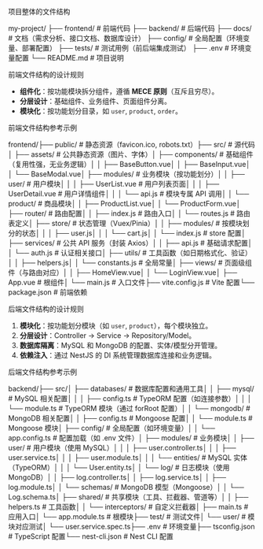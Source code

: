 

项目整体的文件结构

my-project/
├── frontend/          # 前端代码
├── backend/           # 后端代码
├── docs/              # 文档（需求分析、接口文档、数据库设计）
├── config/            # 全局配置（环境变量、部署配置）
├── tests/             # 测试用例（前后端集成测试）
├── .env               # 环境变量配置
└── README.md # 项目说明





前端文件结构的设计规则

* **组件化**：按功能模块拆分组件，遵循 **MECE 原则**（互斥且穷尽）。
* **分层设计**：基础组件、业务组件、页面组件分离。
* **模块化**：按功能划分目录，如 `user`, `product`, `order`。



前端文件结构参考示例

frontend/├── public/ # 静态资源（favicon.ico, robots.txt）├── src/ # 源代码│ ├── assets/ # 公共静态资源（图片、字体）│ ├── components/ # 基础组件（复用性强，无业务逻辑）│ │ ├── BaseButton.vue│ │ ├── BaseInput.vue│ │ └── BaseModal.vue│ ├── modules/ # 业务模块（按功能划分）│ │ ├── user/ # 用户模块│ │ │ ├── UserList.vue # 用户列表页面│ │ │ ├── UserDetail.vue # 用户详情组件│ │ │ └── api.js # 模块专属 API 调用│ │ └── product/ # 商品模块│ │ ├── ProductList.vue│ │ └── ProductForm.vue│ ├── router/ # 路由配置│ │ ├── index.js # 路由入口│ │ └── routes.js # 路由表定义│ ├── store/ # 状态管理（Vuex/Pinia）│ │ ├── modules/ # 按模块划分的状态│ │ │ ├── user.js│ │ │ └── cart.js│ │ └── index.js # store 配置│ ├── services/ # 公共 API 服务（封装 Axios）│ │ ├── api.js # 基础请求配置│ │ └── auth.js # 认证相关接口│ ├── utils/ # 工具函数（如日期格式化、验证）│ │ ├── helpers.js│ │ └── constants.js # 全局常量│ ├── views/ # 页面级组件（与路由对应）│ │ ├── HomeView.vue│ │ └── LoginView.vue│ ├── App.vue # 根组件│ └── main.js # 入口文件├── vite.config.js # Vite 配置└── package.json # 前端依赖



后端文件结构的设计规则

1. **模块化**：按功能划分模块（如 `user`, `product`），每个模块独立。
2. **分层设计**：Controller → Service → Repository/Model。
3. **数据库隔离**：MySQL 和 MongoDB 的配置、实体/模型分开管理。
4. **依赖注入**：通过 NestJS 的 DI 系统管理数据库连接和业务逻辑。



后端文件结构参考示例

backend/├── src/│ ├── databases/ # 数据库配置和通用工具│ │ ├── mysql/ # MySQL 相关配置│ │ │ ├── config.ts # TypeORM 配置（如连接参数）│ │ │ └── module.ts # TypeORM 模块（通过 forRoot 配置）│ │ └── mongodb/ # MongoDB 相关配置│ │ ├── config.ts # Mongoose 配置│ │ └── module.ts # Mongoose 模块│ ├── config/ # 全局配置（如环境变量）│ │ └── app.config.ts # 配置加载（如 .env 文件）│ ├── modules/ # 业务模块│ │ ├── user/ # 用户模块（使用 MySQL）│ │ │ ├── user.controller.ts│ │ │ ├── user.service.ts│ │ │ ├── user.module.ts│ │ │ └── entities/ # MySQL 实体（TypeORM）│ │ │ └── User.entity.ts│ │ └── log/ # 日志模块（使用 MongoDB）│ │ ├── log.controller.ts│ │ ├── log.service.ts│ │ ├── log.module.ts│ │ └── schemas/ # MongoDB 模型（Mongoose）│ │ └── Log.schema.ts│ ├── shared/ # 共享模块（工具、拦截器、管道等）│ │ ├── helpers.ts # 工具函数│ │ └── interceptors/ # 自定义拦截器│ ├── main.ts # 应用入口│ └── app.module.ts # 根模块├── test/ # 测试文件│ └── user/ # 模块对应测试│ └── user.service.spec.ts├── .env # 环境变量├── tsconfig.json # TypeScript 配置└── nest-cli.json # Nest CLI 配置
